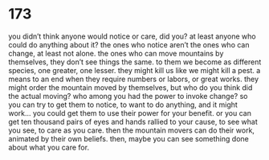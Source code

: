 # 173

you didn’t think anyone would notice or care, did you? at least anyone who could do anything about it? the ones who notice aren’t the ones who can change, at least not alone. the ones who can move mountains by themselves, they don’t see things the same. to them we become as different species, one greater, one lesser. they might kill us like we might kill a pest. a means to an end when they require numbers or labors, or great works. they might order the mountain moved by themselves, but who do you think did the actual moving? who among you had the power to invoke change? so you can try to get them to notice, to want to do anything, and it might work... you could get them to use their power for your benefit. or you can get ten thousand pairs of eyes and hands rallied to your cause, to see what you see, to care as you care. then the mountain movers can do their work, animated by their own beliefs. then, maybe you can see something done about what you care for. 